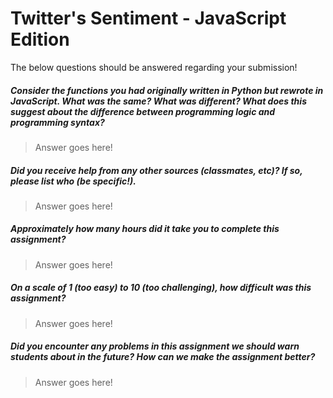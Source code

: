 # Twitter's Sentiment - JavaScript Edition

The below questions should be answered regarding your submission!

##### Consider the functions you had originally written in Python but rewrote in JavaScript. What was the same? What was different? What does this suggest about the difference between programming _logic_ and programming _syntax_? #####
> Answer goes here!


##### Did you receive help from any other sources (classmates, etc)? If so, please list who (be specific!). #####
> Answer goes here!


##### Approximately how many hours did it take you to complete this assignment? #####
> Answer goes here!


##### On a scale of 1 (too easy) to 10 (too challenging), how difficult was this assignment? #####
> Answer goes here!


##### Did you encounter any problems in this assignment we should warn students about in the future? How can we make the assignment better? #####
> Answer goes here!
